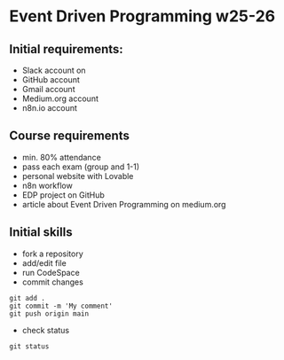 # Event Driven Programming w25-26

## Initial requirements:
* Slack account on
* GitHub account
* Gmail account
* Medium.org account
* n8n.io account

## Course requirements
* min. 80% attendance
* pass each exam (group and 1-1)
* personal website with Lovable
* n8n workflow
* EDP project on GitHub
* article about Event Driven Programming on medium.org

## Initial skills
* fork a repository
* add/edit file
* run CodeSpace
* commit changes
```
git add .
git commit -m 'My comment'
git push origin main
```
* check status
```
git status
```